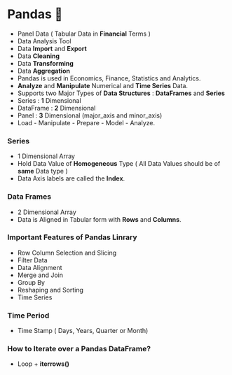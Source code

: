 # Pandas 🐼

- Panel Data ( Tabular Data in **Financial** Terms )
- Data Analysis Tool
- Data **Import** and **Export**
- Data **Cleaning**
- Data **Transforming**
- Data **Aggregation**
- Pandas is used in Economics, Finance, Statistics and Analytics.
- **Analyze** and **Manipulate** Numerical and **Time Series** Data.
- Supports two Major Types of **Data Structures** : **DataFrames** and **Series**
- Series : **1** Dimensional
- DataFrame : **2** Dimensional
- Panel : **3** Dimensional (major_axis and minor_axis)
- Load - Manipulate - Prepare - Model - Analyze.

### Series
- 1 Dimensional Array
- Hold Data Value of **Homogeneous** Type ( All Data Values should be of **same** Data type )
- Data Axis labels are called the **Index**.

### Data Frames
- 2 Dimensional Array
- Data is Aligned in Tabular form with **Rows** and **Columns**.

### Important Features of Pandas Linrary
- Row Column Selection and Slicing
- Filter Data 
- Data Alignment
- Merge and Join
- Group By
- Reshaping and Sorting
- Time Series

### Time Period
- Time Stamp ( Days, Years, Quarter or Month)

### How to Iterate over a Pandas DataFrame?
- Loop + **iterrows()**

